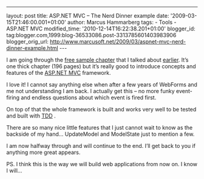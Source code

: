 ---
layout: post
title: ASP.NET MVC – The Nerd Dinner example date: '2009-03-15T21:46:00.001+01:00'
author: Marcus Hammarberg
tags: -
Tools - ASP.NET MVC modified_time: '2010-12-14T16:22:38.201+01:00'
blogger_id: tag:blogger.com,1999:blog-36533086.post-3313785601403983906
blogger_orig_url: http://www.marcusoft.net/2009/03/aspnet-mvc-nerd-dinner-example.html ---

I am going through the <a
href="http://aspnetmvcbook.s3.amazonaws.com/aspnetmvc-nerdinner_v1.pdf"
target="_blank">free sample chapter</a> that I talked about
[earlier](http://www.marcusoft.net/2009/03/sprint-planner-helper-session-20.html).
It’s one thick chapter (196 pages) but it’s really good to introduce
concepts and features of the
<a href="http://www.asp.net/mvc/" target="_blank">ASP.NET MVC</a>
framework.

I love it! I cannot say anything else when after a few years of WebForms
and me not understanding I am back. I actually get this – no more funky
event-firing and endless questions about which event is fired first.

On top of that the whole framework is built and works very well to be
tested and built with
<a href="http://en.wikipedia.org/wiki/Test-driven_development"
target="_blank">TDD</a> .

There are so many nice little features that I just cannot wait to know
as the backside of my hand… UpdateModel and ModelState just to mention a
few.

I am now halfway through and will continue to the end. I’ll get back to
you if anything more great appears.

PS.
I think this is the way we will build web applications from now on. I
know I will…
